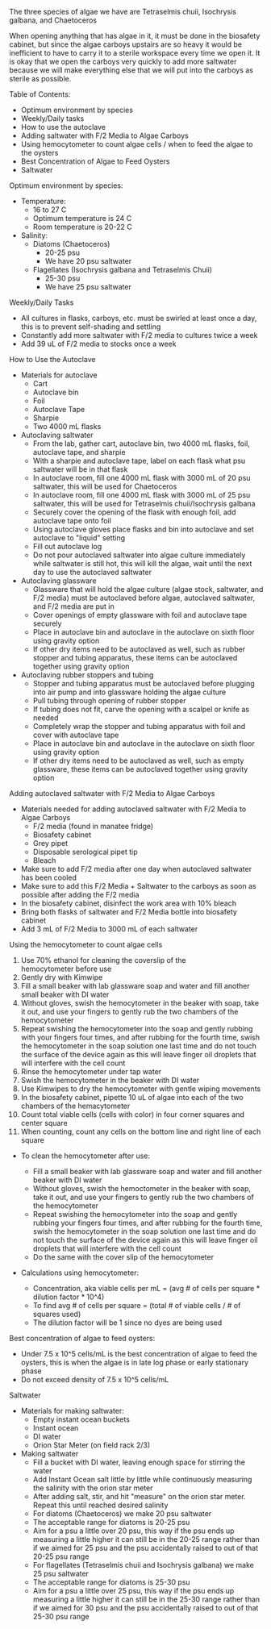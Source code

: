 The three species of algae we have are Tetraselmis chuii, Isochrysis galbana, and Chaetoceros

When opening anything that has algae in it, it must be done in the biosafety cabinet, but since the algae carboys upstairs are so heavy it would be inefficient to have to carry it to a sterile workspace every time we open it. It is okay that we open the carboys very quickly to add more saltwater because we will make everything else that we will put into the carboys as sterile as possible. 

Table of Contents:

- Optimum environment by species 
- Weekly/Daily tasks
- How to use the autoclave
- Adding saltwater with F/2 Media to Algae Carboys 
- Using hemocytometer to count algae cells / when to feed the algae to the oysters 
- Best Concentration of Algae to Feed Oysters 
- Saltwater 


Optimum environment by species: 

- Temperature: 
	- 16 to 27 C
	- Optimum temperature is 24 C
	- Room temperature is 20-22 C
- Salinity: 
	- Diatoms (Chaetoceros)
		- 20-25 psu
		- We have 20 psu saltwater 
	- Flagellates (Isochrysis galbana and Tetraselmis Chuii)
		- 25-30 psu
		- We have 25 psu saltwater 

  
Weekly/Daily Tasks 
- All cultures in flasks, carboys, etc. must be swirled at least once a day, this is to prevent self-shading and settling
- Constantly add more saltwater with F/2 media to cultures twice a week
- Add 39 uL of F/2 media to stocks once a week

How to Use the Autoclave
- Materials for autoclave 
	- Cart
	- Autoclave bin 
	- Foil
	- Autoclave Tape
	- Sharpie
	- Two 4000 mL flasks
- Autoclaving saltwater 
	- From the lab, gather cart, autoclave bin, two 4000 mL flasks, foil, autoclave tape, and sharpie
	- With a sharpie and autoclave tape, label on each flask what psu saltwater will be in that flask 
	- In autoclave room, fill one 4000 mL flask with 3000 mL of 20 psu saltwater, this will be used for Chaetoceros
	- In autoclave room, fill one 4000 mL flask with 3000 mL of 25 psu saltwater, this will be used for Tetraselmis chuii/Isochrysis galbana
	- Securely cover the opening of the flask with enough foil, add autoclave tape onto foil
	- Using autoclave gloves place flasks and bin into autoclave and set autoclave to "liquid" setting
	- Fill out autoclave log
	- Do not pour autoclaved saltwater into algae culture immediately while saltwater is still hot, this will kill the algae, wait until the next day to use the autoclaved saltwater
- Autoclaving glassware
	- Glassware that will hold the algae culture (algae stock, saltwater, and F/2 media) must be autoclaved before algae, autoclaved saltwater, and F/2 media are put in
	- Cover openings of empty glassware with foil and autoclave tape securely
	- Place in autoclave bin and autoclave in the autoclave on sixth floor using gravity option
	- If other dry items need to be autoclaved as well, such as rubber stopper and tubing apparatus, these items can be autoclaved together using gravity option
- Autoclaving rubber stoppers and tubing
	- Stopper and tubing apparatus must be autoclaved before plugging into air pump and into glassware holding the algae culture 
	- Pull tubing through opening of rubber stopper
	- If tubing does not fit, carve the opening with a scalpel or knife as needed 
	- Completely wrap the stopper and tubing apparatus with foil and cover with autoclave tape 
	- Place in autoclave bin and autoclave in the autoclave on sixth floor using gravity option 
	- If other dry items need to be autoclaved as well, such as empty glassware, these items can be autoclaved together using gravity option

Adding autoclaved saltwater with F/2 Media to Algae Carboys 
- Materials needed for adding autoclaved saltwater with F/2 Media to Algae Carboys 
	- F/2 media (found in manatee fridge)
	- Biosafety cabinet
	- Grey pipet 
	- Disposable serological pipet tip
	- Bleach 
- Make sure to add F/2 media after one day when autoclaved saltwater has been cooled
- Make sure to add this F/2 Media + Saltwater to the carboys as soon as possible after adding the F/2 media
- In the biosafety cabinet, disinfect the work area with 10% bleach
- Bring both flasks of saltwater and F/2 Media bottle into biosafety cabinet
- Add 3 mL of F/2 Media to 3000 mL of each saltwater

Using the hemocytometer to count algae cells 
1. Use 70% ethanol for cleaning the coverslip of the hemocytometer before use
2. Gently dry with Kimwipe 
3. Fill a small beaker with lab glassware soap and water and fill another small beaker with DI water
4. Without gloves, swish the hemocytometer in the beaker with soap, take it out, and use your fingers to gently rub the two chambers of the hemocytometer 
5. Repeat swishing the hemocytometer into the soap and gently rubbing with your fingers four times, and after rubbing for the fourth time, swish the hemocytometer in the soap solution one last time and do not touch the surface of the device again as this will leave finger oil droplets that will interfere with the cell count 
6. Rinse the hemocytometer under tap water
7. Swish the hemocytometer in the beaker with DI water 
8. Use Kimwipes to dry the hemocytometer with gentle wiping movements 
9. In the biosafety cabinet, pipette 10 uL of algae into each of the two chambers of the hemacytometer 
10. Count total viable cells (cells with color) in four corner squares and center square 
11. When counting, count any cells on the bottom line and right line of each square 

- To clean the hemocytometer after use: 
	- Fill a small beaker with lab glassware soap and water and fill another beaker with DI water
	- Without gloves, swish the hemoctometer in the beaker with soap, take it out, and use your fingers to gently rub the two chambers of the hemocytometer
	- Repeat swishing the hemocytometer into the soap and gently rubbing your fingers four times, and after rubbing for the fourth time, swish the hemocytometer in the soap solution one last time and do not touch the surface of the device again as this will leave finger oil droplets that will interfere with the cell count
	- Do the same with the cover slip of the hemocytometer

- Calculations using hemocytometer: 
	- Concentration, aka viable cells per mL = (avg # of cells per square * dilution factor * 10^4)
	- To find avg # of cells per square = (total # of viable cells / # of squares used)
	- The dilution factor will be 1 since no dyes are being used 

Best concentration of algae to feed oysters:
- Under 7.5 x 10^5 cells/mL is the best concentration of algae to feed the oysters, this is when the algae is in late log phase or early stationary phase
- Do not exceed density of 7.5 x 10^5 cells/mL



Saltwater 
- Materials for making saltwater: 
	- Empty instant ocean buckets 
	- Instant ocean 
	- DI water 
	- Orion Star Meter (on field rack 2/3)
- Making saltwater
	- Fill a bucket with DI water, leaving enough space for stirring the water 
	- Add Instant Ocean salt little by little while continuously measuring the salinity with the orion star meter 
	- After adding salt, stir, and hit "measure" on the orion star meter. Repeat this until reached desired salinity 
	- For diatoms (Chaetoceros) we make 20 psu saltwater
	- The acceptable range for diatoms is 20-25 psu
	- Aim for a psu a little over 20 psu, this way if the psu ends up measuring a little higher it can still be in the 20-25 range rather than if we aimed for 25 psu and the psu accidentally raised to out of that 20-25 psu range
	- For flagellates (Tetraselmis chuii and Isochrysis galbana) we make 25 psu saltwater 
	- The acceptable range for diatoms is 25-30 psu
	- Aim for a psu a little over 25 psu, this way if the psu ends up measuring a little higher it can still be in the 25-30 range rather than if we aimed for 30 psu and the psu accidentally raised to out of that 25-30 psu range


